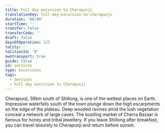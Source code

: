 ```yaml
---
title: Full day excursion to Cherapunji
translationKey: full-day-excursion-to-cherapunji
duration: '08:00'
startTime: ''
transfer: false
transferCode: ''
draft: false
daysOfOperation: 127
toCity: ''
toCitiesId: '0'
owntransport: true
guide: false
id: services
type: excursions
tags:
  - Services
  - Full day excursion to Cherapunji
---
```

Cherapunji, 56km south of Shillong, is one of the wettest places on Earth. Impressive waterfalls south of the town plunge down the high escarpments on the edge of the plateau. Deep wooded ravines amid the lush vegetation conceal a network of large caves. The bustling market of Cherra Bazaar is famous for honey and tribal jewellery. If you leave Shillong after breakfast, you can travel leisurely to Cherapunji and return before sunset.
